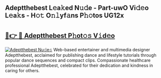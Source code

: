 ## Adeptthebest L𝚎a𝚔ed N𝚞𝚍e - Part-uwO Vi𝚍𝚎o L𝚎a𝚔s - H𝚘𝚝 O𝚗𝚕yf𝚊ns P𝚑𝚘tos UG12x

# <h2><a href="http://kf5r5lk.oniu.top/?m=Adeptthebest">🔗👉 🔴 Adeptthebest P𝚑ot𝚘𝚜 V𝚒d𝚎o</a></h2>

[![Adeptthebest Nu𝚍e𝚜](https://i.imgur.com/0qMVB7G.gif)](http://kf5r5lk.oniu.top/?m=Adeptthebest)
Web-based entertainer and multimedia designer Adeptthebest, acclaimed for publishing dance and lifestyle tutorials through popular dance sequences and compact clips. Compassionate healthcare professional Adeptthebest, celebrated for their dedication and kindness in caring for others.  
